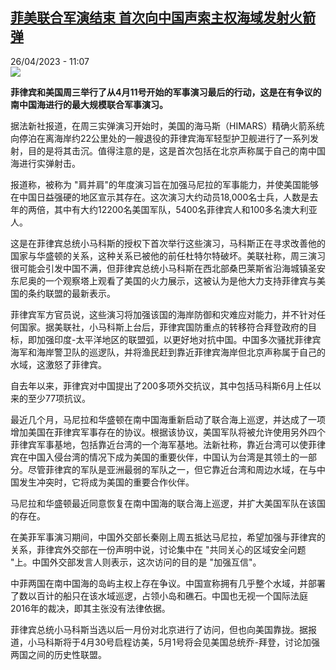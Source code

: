 <!--1682502302000-->
[菲美联合军演结束 首次向中国声索主权海域发射火箭弹](https://www.rfi.fr/cn/%E4%BA%9A%E6%B4%B2/20230426-%E8%8F%B2%E7%BE%8E%E8%81%94%E5%90%88%E5%86%9B%E6%BC%94%E7%BB%93%E6%9D%9F-%E9%A6%96%E6%AC%A1%E5%90%91%E4%B8%AD%E5%9B%BD%E5%A3%B0%E7%B4%A2%E4%B8%BB%E6%9D%83%E6%B5%B7%E5%9F%9F%E5%8F%91%E5%B0%84%E7%81%AB%E7%AE%AD%E5%BC%B9)
------

<div>26/04/2023 - 11:07</div><img src="https://s.rfi.fr/media/display/6c033926-d927-11ed-a9a6-005056bfb2b6/w:1280/p:16x9/AP23101787199096.jpg"><p><strong>菲律宾和美国周三举行了从4月11号开始的军事演习最后的行动，这是在有争议的南中国海进行的最大规模联合军事演习。                    </strong></p><div><p><span><span><span><span>据法新社报道，在周三实弹演习开始时，美国的海马斯（</span>HIMARS）<span>精确火箭系统向停泊在离海岸约</span>22<span>公里处的一艘退役的菲律宾海军轻型护卫舰进行了一系列</span><span><span><span><span>发射</span></span></span></span><span>，目的是将其击沉。值得注意的是</span><span><span><span><span>，这是首次包括在北京声称属于自己的南中国海进行实弹射击。</span></span></span></span></span></span></span></p><p><span><span><span><span>报道称，被称为</span> "<span>肩并肩</span>"<span>的年度演习旨在加强马尼拉的军事能力，并使美国能够在中国日益强硬的地区宣示其存在。这次演习大约动员</span>18,000<span>名士兵，人数是去年的两倍，其中有大约</span>12200<span>名美国军队，</span>5400<span>名菲律宾人和</span>100<span>多名澳大利亚人。</span></span></span></span></p><p><span><span><span><span>这是在菲律宾总统小马科斯的授权下首次举行这些演习，马科斯正在寻求改善他的国家与华盛顿的关系，这种关系已被他的前任</span><span>杜特尔特破坏。</span></span></span></span><span><span><span><span><span><span><span>美联社称</span></span></span></span><span>，周三演习很可能会引发中国不满，但菲律宾总统小</span><span>马科斯在西北部桑巴莱斯省沿海城镇圣安东尼奥的一个观察塔上观看了美国的火力展示，这被认为是他大力支持菲律宾与美国的条约联盟的最新表示。</span></span></span></span></p><p><span><span><span><span>菲律宾军方官员说，这些演习将加强该国的海岸防御和灾难应对能力，并不针对任何国家。据美联社，小马科斯上台后，菲律宾国防重点的转移符合拜登政府的目标，即加强印度</span>-<span>太平洋地区的联盟弧，以更好地对抗中国。中国多次骚扰菲律宾海军和海岸警卫队的巡逻队，并将渔民赶到靠近菲律宾海岸但北京声称属于自己的水域，这激怒了菲律宾。</span></span></span></span></p><p><span><span><span><span>自去年以来，菲律宾对中国提出了</span>200<span>多项外交抗议，其中包括马科斯</span>6<span>月上任以来的至少</span>77<span>项抗议。</span></span></span></span></p><p><span><span><span><span>最近几个月，马尼拉和华盛顿在南中国海重新启动了联合海上巡逻，并达成了一项增加美国在菲律宾军事存在的协议。根据该协议，美国军队将被允许使用另外四个菲律宾军事基地，包括靠近台湾的一个海军基地。</span><span>法新社称，靠近台湾可以使菲律宾在中国入侵台湾的情况下成为美国的重要伙伴，中国认为台湾是其领土的一部分。尽管菲律宾的军队是亚洲最弱的军队之一，但它靠近台湾和周边水域，在与中国发生冲突时，它将成为美国的重要合作伙伴。</span></span></span></span></p><p><span><span><span><span>马尼拉和华盛顿最近同意恢复在南中国海的联合海上巡逻，并扩大美国军队在该国的存在。</span></span></span></span></p><p><span><span><span><span>在美菲军事演习期间，中国外交部长秦刚上周五抵达马尼拉，希望加强与菲律宾的关系，菲律宾外交部在一份声明中说，讨论集中在</span> "<span>共同关心的区域安全问题</span> "<span>上。中国外交部发言人则表示，这次访问的目的是</span> "<span>加强互信</span>"<span>。</span></span></span></span></p><p><span><span><span><span>中菲两国在南中国海的岛屿主权上存在争议。中国宣称拥有几乎整个水域，并部署了数以百计的船只在该水域巡逻，占领小岛和礁石。中国也无视一个国际法庭</span>2016<span>年的裁决，即其主张没有法律依据。</span></span></span></span></p><p><span><span><span><span>菲律宾总统小马科斯当选以后一月份对北京进行了访问，但也向美国靠拢。据报道，小马科斯将于</span>4<span>月</span>30<span>号启程访美，</span>5<span>月</span>1<span>号将会见美国总统乔</span>-<span>拜登，讨论加强两国之间的历史性联盟。</span></span></span></span></p><div data-selfpromo-newsletter></div><div data-selfpromo-app></div></div>
